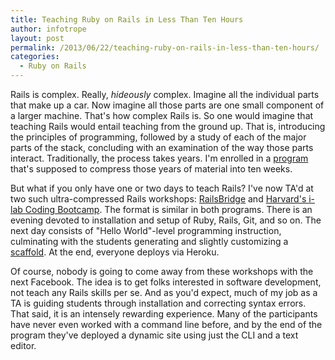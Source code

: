 ```yaml
---
title: Teaching Ruby on Rails in Less Than Ten Hours
author: infotrope
layout: post
permalink: /2013/06/22/teaching-ruby-on-rails-in-less-than-ten-hours/
categories:
  - Ruby on Rails
---
```

Rails is complex. Really, *hideously* complex. Imagine all the individual parts that make up a car. Now imagine all those parts are one small component of a larger machine. That's how complex Rails is. So one would imagine that teaching Rails would entail teaching from the ground up. That is, introducing the principles of programming, followed by a study of each of the major parts of the stack, concluding with an examination of the way those parts interact. Traditionally, the process takes years. I'm enrolled in a [program][1] that's supposed to compress those years of material into ten weeks.

But what if you only have one or two days to teach Rails? I've now TA'd at two such ultra-compressed Rails workshops: [RailsBridge][2] and [Harvard's i-lab Coding Bootcamp][3]. The format is similar in both programs. There is an evening devoted to installation and setup of Ruby, Rails, Git, and so on. The next day consists of "Hello World"-level programming instruction, culminating with the students generating and slightly customizing a [scaffold][4]. At the end, everyone deploys via Heroku.

Of course, nobody is going to come away from these workshops with the next Facebook. The idea is to get folks interested in software development, not teach any Rails skills per se. And as you'd expect, much of my job as a TA is guiding students through installation and correcting syntax errors. That said, it is an intensely rewarding experience. Many of the participants have never even worked with a command line before, and by the end of the program they've deployed a dynamic site using just the CLI and a text editor.

[1]: http://www.launchacademy.com/
[2]: http://www.railsbridgeboston.org/
[3]: http://www.eventbrite.com/event/6786206727#
[4]: http://guides.rubyonrails.org/getting_started.html#getting-up-and-running-quickly-with-scaffolding

